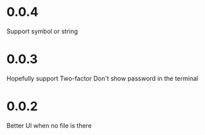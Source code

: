 # 0.0.4
Support symbol or string

# 0.0.3
Hopefully support Two-factor
Don't show password in the terminal

# 0.0.2
Better UI when no file is there
